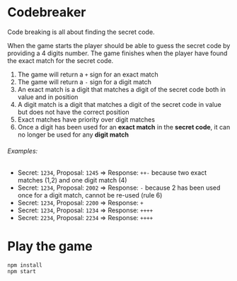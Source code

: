 # Codebreaker

Code breaking is all about finding the secret code.

When the game starts the player should be able to guess the secret code by providing a 4 digits number. The game finishes when the player have found the exact match for the secret code.

1. The game will return a `+` sign for an exact match
2. The game will return a `-` sign for a digit match
3. An exact match is a digit that matches a digit of the secret code both in value and in position
4. A digit match is a digit that matches a digit of the secret code in value but does not have the correct position
5. Exact matches have priority over digit matches
6. Once a digit has been used for an **exact match** in the **secret code**, it can no longer be used for any **digit match**


###### Examples:

* Secret: `1234`, Proposal: `1245` ⇒ Response: `++-` because two exact matches (1,2) and one digit match (4)
* Secret: `1234`, Proposal: `2002` ⇒ Response: `-` because 2 has been used once for a digit match, cannot be re-used (rule 6)
* Secret: `1234`, Proposal: `2200` ⇒ Response: `+`
* Secret: `1234`, Proposal: `1234` ⇒ Response: `++++`
* Secret: `2234`, Proposal: `2234` ⇒ Response: `++++`

# Play the game

```
npm install
npm start
```

